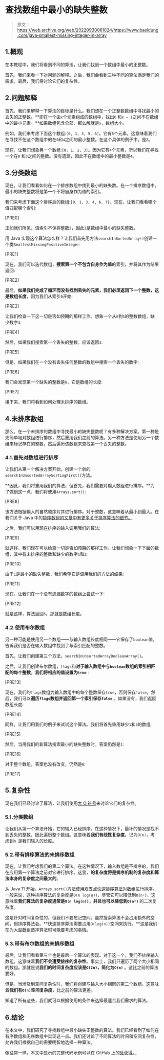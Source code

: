 # 查找数组中最小的缺失整数

> 原文：<https://web.archive.org/web/20220930061024/https://www.baeldung.com/java-smallest-missing-integer-in-array>

## 1.概观

在本教程中，我们将看到不同的算法，让我们找到一个数组中最小的正整数。

首先，我们来看一下对问题的解释。之后，我们会看到三种不同的算法满足我们的需求。最后，我们将讨论它们的复杂性。

## 2.问题解释

首先，我们来解释一下算法的目标是什么。我们想在一个正整数数组中寻找最小的丢失的正整数。**即在一个由`x`个元素组成的数组中，找出`0` 和`x – 1`之间不在数组中的最小元素。**如果数组包含全部，那么解就是`x`，数组大小。

例如，我们来考虑下面这个数组:`[0, 1, 3, 5, 6]`。它有`5`个元素。这意味着我们在寻找不在这个数组中的在`0`和`4`之间的最小整数。在这个具体的例子中，是`2`。

现在，让我们想象另一个数组:`[0, 1, 2, 3]`。因为它有`4`个元素，所以我们在寻找一个在`0` 和`3`之间的整数。没有遗漏，因此不在数组中的最小整数是`4`。

## 3.分类数组

现在，让我们看看如何在一个排序数组中找到最小的缺失数。在一个排序数组中，最小的缺失整数将是第一个不将自身作为值的索引。

我们来考虑下面这个排序后的数组:`[0, 1, 3, 4, 6, 7]`。现在，让我们看看哪个值匹配哪个索引:

[PRE0]

正如我们所见，值索引不保存整数`2`，因此`2`是数组中最小的缺失整数。

用 Java 实现这个算法怎么样？让我们首先用方法`searchInSortedArray()`创建一个类`SmallestMissingPositiveInteger`:

[PRE1]

现在，我们可以迭代数组，**搜索第一个不包含自身作为值**的索引，并将其作为结果返回:

[PRE2]

最后，**如果我们完成了循环而没有找到丢失的元素，我们必须返回下一个整数，这是数组长度**，因为我们从索引`0`开始:

[PRE3]

让我们检查一下这一切是否如预期的那样工作。想象一个从`0`到`5`的整数数组，缺少数字`3`:

[PRE4]

然后，如果我们搜索第一个丢失的整数，应该返回`3`:

[PRE5]

但是，如果我们在一个没有丢失任何整数的数组中搜索一个丢失的数字:

[PRE6]

我们会发现第一个缺失的整数是`6`，它是数组的长度:

[PRE7]

接下来，我们将看到如何处理未排序的数组。

## 4.未排序数组

那么，在一个未排序的数组中寻找最小的缺失整数呢？有多种解决方案。第一种是先简单地对数组进行排序，然后重用我们之前的算法。另一种方法是使用另一个数组来标记存在的整数，然后遍历该数组来查找第一个丢失的整数。

### 4.1.首先对数组进行排序

让我们从第一个解决方案开始，创建一个新的`searchInUnsortedArraySortingFirst()`方法。

**因此，我们将重用我们的算法，但首先，我们需要对输入数组进行排序。**为了做到这一点，我们将使用`Arrays.sort()`:

[PRE8]

该方法根据输入的自然顺序对其进行排序。对于整数，这意味着从最小到最大。在我们关于 Java 中的[排序数组的文章中有更多关于排序算法的细节。](/web/20221208143956/https://www.baeldung.com/java-sorting-arrays)

之后，我们可以用现在排序的输入调用我们的算法:

[PRE9]

就这样，我们现在可以检查一切是否如预期的那样工作。让我们想象一下下面的数组，其中有未排序的整数和缺少的数字`1`和`3`:

[PRE10]

由于`1`是最小的缺失整数，我们希望它是调用我们的方法的结果:

[PRE11]

现在，让我们在一个没有遗漏数字的数组上尝试一下:

[PRE12]

就是这样，算法返回`6`，那就是数组长度。

### 4.2.使用布尔数组

另一种可能是使用另一个数组——与输入数组长度相同——它保存了`boolean`值，告诉我们是否在输入数组中找到了与索引匹配的整数。

首先，让我们创建第三个方法，`searchInUnsortedArrayBooleanArray()`。

之后，让我们创建布尔数组，`flags`和**对于输入数组中与`boolean`数组的索引相匹配的每个整数，我们将相应的值设置为`true`** :

[PRE13]

现在，我们的`flags`数组为输入数组中的每个整数保存`true`，否则保存`false`。然后，我们可以**遍历`flags`数组并返回第一个索引保存`false`** 。如果没有，我们返回数组长度:

[PRE14]

同样，让我们用我们的例子来试试这个算法。我们将首先重用缺少`1`和`3`的数组:

[PRE15]

然后，当用我们的新算法搜索最小的缺失整数时，答案仍然是`1`:

[PRE16]

对于整个数组，答案也没有改变，仍然是`6`:

[PRE17]

## 5.复杂性

现在我们已经讨论了算法，让我们使用[大 O 符号](/web/20221208143956/https://www.baeldung.com/big-o-notation)来讨论它们的复杂性。

### 5.1.分类数组

让我们从第一个算法开始，它的输入已经排序。在这种情况下，最坏的情况是找不到丢失的整数，因此遍历整个数组。这意味着**我们有线性复杂度**，记为`O(n)`，考虑到`n `是我们输入的长度。

### 5.2.带有排序算法的未排序数组

现在，让我们考虑我们的第二个算法。在这种情况下，输入数组是不排序的，我们在应用第一个算法之前对它进行排序。这里，**的复杂度将是排序机制的复杂度和算法本身的复杂度之间最大的**。

从 Java 11 开始，`Arrays.sort()`方法使用双支点[快速排序算法](/web/20221208143956/https://www.baeldung.com/java-quicksort)对数组进行排序。一般来说，这种排序算法的复杂度是`O(n log(n))`，尽管它可以降低到`O(n²)`。这意味着**我们算法的复杂度通常是`O(n log(n))`，并且也可以降低到`O(n²)`** 的二次复杂度。

这是针对时间复杂性的，但我们不要忘记空间。虽然搜索算法不会占用额外的空间，但排序算法会。**快速排序算法需要占用`O(log(n))`空间来执行。**这是我们在为大型数组选择算法时可能要考虑的事情。

### 5.3.带有布尔数组的未排序数组

最后，让我们看看第三个也是最后一个算法的表现。对于这一个，我们不排序输入数组，这意味着**我们不会遭受排序的复杂性**。事实上，我们只遍历了两个大小相同的数组。那就是说**我们的时间复杂度应该是`O(2n)`，简化为`O(n)`** 。这比之前的算法要好。

但是，当涉及到空间复杂性时，我们将创建与输入大小相同的第二个数组。这意味着**我们有`O(n)`空间复杂度**，比之前的算法更差。

知道了所有这些，我们就可以根据使用的条件来选择最适合我们需求的算法。

## 6.结论

在本文中，我们研究了寻找数组中最小缺失正整数的算法。我们已经看到了如何在有序数组和无序数组中实现这一点。我们还讨论了不同算法的时间和空间复杂性，允许我们根据自己的需要明智地选择一种算法。

像往常一样，本文中显示的完整代码示例可以在 GitHub 上的[处获得。](https://web.archive.org/web/20221208143956/https://github.com/eugenp/tutorials/tree/master/algorithms-modules/algorithms-miscellaneous-4)